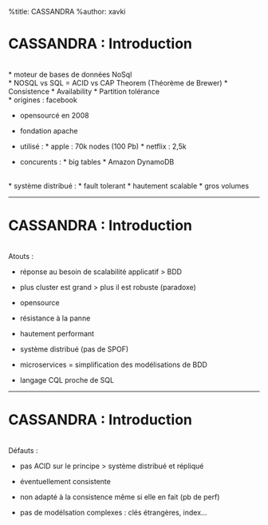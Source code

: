 %title: CASSANDRA
%author: xavki


# CASSANDRA : Introduction


<br>
* moteur de bases de données NoSql

<br>
* NOSQL vs SQL = ACID vs CAP Theorem (Théorème de Brewer)
		* Consistence
		* Availability
		* Partition tolérance

<br>
* origines : facebook

* opensourcé en 2008

* fondation apache

* utilisé :
		* apple : 70k nodes (100 Pb)
		* netflix : 2,5k

* concurents :
		* big tables
		* Amazon DynamoDB

<br>
* système distribué :
		* fault tolerant
		* hautement scalable
		* gros volumes

--------------------------------------------------------------------------

# CASSANDRA : Introduction


<br>
Atouts :

* réponse au besoin de scalabilité applicatif > BDD

* plus cluster est grand > plus il est robuste (paradoxe)

* opensource

* résistance à la panne

* hautement performant

* système distribué (pas de SPOF)

* microservices = simplification des modélisations de BDD

* langage CQL proche de SQL

--------------------------------------------------------------------------

# CASSANDRA : Introduction


<br>
Défauts :

* pas ACID sur le principe > système distribué et répliqué

* éventuellement consistente

* non adapté à la consistence même si elle en fait (pb de perf)

* pas de modélsation complexes : clés étrangères, index...


